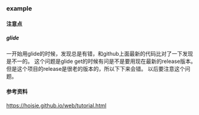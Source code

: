 ### example

#### 注意点
##### glide
一开始用glide的时候，发现总是有错，和github上面最新的代码比对了一下发现是不一的。
这个问题是glide get的时候有问是不是要用现在最新的release版本。但是这个项目的release是很老的版本的，所以下下来会错。
以后要注意这个问题。

#### 参考资料
https://hoisie.github.io/web/tutorial.html